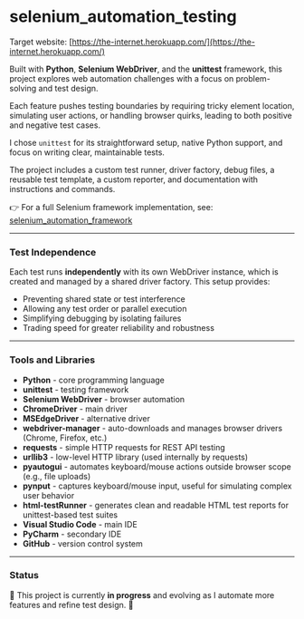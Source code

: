 # selenium_automation_testing

Target website: [https://the-internet.herokuapp.com/](https://the-internet.herokuapp.com/)

Built with **Python**, **Selenium WebDriver**, and the **unittest** framework, this project explores web automation challenges with a focus on problem-solving and test design.

Each feature pushes testing boundaries by requiring tricky element location, simulating user actions, or handling browser quirks, leading to both positive and negative test cases.

I chose `unittest` for its straightforward setup, native Python support, and focus on writing clear, maintainable tests.

The project includes a custom test runner, driver factory, debug files, a reusable test template, a custom reporter, and documentation with instructions and commands.

👉 For a full Selenium framework implementation, see: [selenium_automation_framework](https://github.com/marius-test/selenium_automation_framework)

---

### Test Independence

Each test runs **independently** with its own WebDriver instance, which is created and managed by a shared driver factory. This setup provides:

- Preventing shared state or test interference  
- Allowing any test order or parallel execution  
- Simplifying debugging by isolating failures  
- Trading speed for greater reliability and robustness

---

### Tools and Libraries

- **Python** - core programming language  
- **unittest** - testing framework  
- **Selenium WebDriver** - browser automation  
- **ChromeDriver** - main driver  
- **MSEdgeDriver** - alternative driver  
- **webdriver-manager** - auto-downloads and manages browser drivers (Chrome, Firefox, etc.)  
- **requests** - simple HTTP requests for REST API testing  
- **urllib3** - low-level HTTP library (used internally by requests)  
- **pyautogui** - automates keyboard/mouse actions outside browser scope (e.g., file uploads)  
- **pynput** - captures keyboard/mouse input, useful for simulating complex user behavior  
- **html-testRunner** - generates clean and readable HTML test reports for unittest-based test suites  
- **Visual Studio Code** - main IDE  
- **PyCharm** - secondary IDE  
- **GitHub** - version control system  

---

### Status

🚧 This project is currently **in progress** and evolving as I automate more features and refine test design. 🚧
